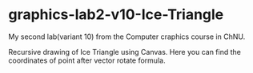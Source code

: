# graphics-lab2-v10-Ice-Triangle
My second lab(variant 10) from the Computer craphics course in ChNU. 

Recursive drawing of Ice Triangle using Canvas. 
Here you can find the coordinates of point after vector rotate formula.
